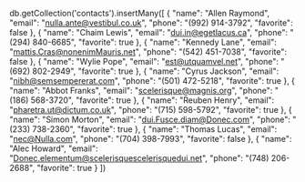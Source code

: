 db.getCollection('contacts').insertMany([
  {
    "name": "Allen Raymond",
    "email": "nulla.ante@vestibul.co.uk",
    "phone": "(992) 914-3792",
    "favorite": false
  },
  {
    "name": "Chaim Lewis",
    "email": "dui.in@egetlacus.ca",
    "phone": "(294) 840-6685",
    "favorite": true
  },
  {
    "name": "Kennedy Lane",
    "email": "mattis.Cras@nonenimMauris.net",
    "phone": "(542) 451-7038",
    "favorite": false
  },
  {
    "name": "Wylie Pope",
    "email": "est@utquamvel.net",
    "phone": "(692) 802-2949",
    "favorite": true
  },
  {
    "name": "Cyrus Jackson",
    "email": "nibh@semsempererat.com",
    "phone": "(501) 472-5218",
    "favorite": true
  },
  {
    "name": "Abbot Franks",
    "email": "scelerisque@magnis.org",
    "phone": "(186) 568-3720",
    "favorite": true
  },
  {
    "name": "Reuben Henry",
    "email": "pharetra.ut@dictum.co.uk",
    "phone": "(715) 598-5792",
    "favorite": true
  },
  {
    "name": "Simon Morton",
    "email": "dui.Fusce.diam@Donec.com",
    "phone": "(233) 738-2360",
    "favorite": true
  },
  {
    "name": "Thomas Lucas",
    "email": "nec@Nulla.com",
    "phone": "(704) 398-7993",
    "favorite": false
  },
  {
    "name": "Alec Howard",
    "email": "Donec.elementum@scelerisquescelerisquedui.net",
    "phone": "(748) 206-2688",
    "favorite": true
  }
])